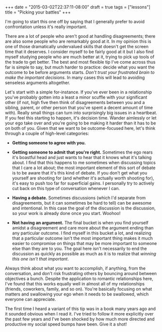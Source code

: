 +++
date = "2015-03-02T22:37:11-08:00"
draft = true
tags = ["lessons"]
title = "Picking your battles"
+++

I'm going to start this one off by saying that I generally prefer to avoid confrontation unless it's really important.

There are a lot of people who aren't good at handling disagreements; there are also some people who are remarkably good at it. In my opinion this is one of those dramatically undervalued skills that doesn't get the screen time that it deserves. I consider myself to be fairly good at it but I also find myself studying people who are much better at it, trying to pick up tools of the trade to get better. The best and most flexible tip I've come across thus far is simple to say, but much harder to practice: decide what you want the outcome to be before arguments starts. *Don't trust your frustrated brain to make the important decisions.* In many cases this will lead to avoiding senseless arguments altogether.

Let's start with a simple for-instance. If you've ever been in a relationship you've probably gotten into a least a minor scuffle with your significant other (if not, high five then think of disagreements between you and a sibling, parent, or other person that you've spent a decent amount of time with). Really small things can turn into surprisingly big issues in a heartbeat. If you feel this starting to happen, it's decision time. Wander aimlessly or let your ego take over and you're going to be making it harder than it has to be on both of you. Given that we want to be outcome-focused here, let's think through a couple of high-level categories:

 - **Getting someone to agree with you.**

 - **Getting someone to admit that you're right.** Sometimes the ego rears it's boastful head and just wants to hear that it knows what it's talking about. I find that this happens to me sometimes when discussing topics that I care a lot about; the most important element of this sort of debate is to be aware that it's this kind of debate. If you don't get what you yourself are shooting for (and whether it's actually worth shooting for), it's easy to push too far for superficial gains. I personally try to actively cut back on this type of conversation whenever I can.

 - **Having a debate.** Sometimes discussions (which I'd separate from disagreements, but it can sometimes be hard to tell) can be awesome and intentional. In this case the goal of the discussion is the discussion, so your work is already done once you start. Woohoo!

 - **Not having an argument.** The final bucket is when you find yourself amidst a disagreement and care more about the argument ending than any particular outcome. I find myself in this bucket a lot, and realizing that a particular outcome isn't the most important thing makes it much easier to compromise on things that may be more important to someone else than they are to you. The goal here isn't necessarily to end the discussion as quickly as possible as much as it is to realize that _winning this one isn't that important_.


 Always think about what you want to accomplish, if anything, from the conversation, and don't risk frustrating others by bouncing around between objectives a bunch. Despite the application to romantic relationships here, I've found that this works equally well in almost all of my relationships (friends, coworkers, family, and so on). You're basically focusing on what matters and swallowing your ego when it needs to be swallowed, which everyone can appreciate.

The first time I heard a variant of this tip was in a book many years ago and it sounded obvious when I read it. I've tried to follow it more explicitly over the past few years and I've been shocked by how much more directed and productive my social speed bumps have been. Give it a shot!